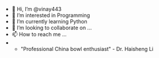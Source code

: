- 👋 Hi, I’m @vinay443
- 👀 I’m interested in Programming
- 🌱 I’m currently learning Python
- 💞️ I’m looking to collaborate on ...
- 📫 How to reach me ...
- - "Professional China bowl enthusiast" - Dr. Haisheng Li 

<!---
vinay443/vinay443 is a ✨ special ✨ repository because its `README.md` (this file) appears on your GitHub profile.
You can click the Preview link to take a look at your changes.
--->
